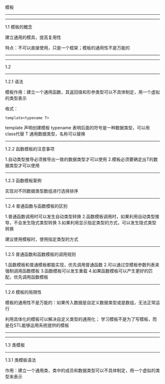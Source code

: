 模板
***
***
1.1 模板的概念

建立通用的模具，提高复用性

特点：不可以直接使用，只是一个框架；模板的通用性不是万能的
***
***
1.2
***
1.2.1 语法

模板作用：建立一个通用函数，其返回值和形参类型可以不具体制定，用一个虚拟的类型表示

格式：

    template<typename T>
template 声明创建模板
typename 表明后面的符号是一种数据类型，可以用class代替
T 通用数据类型，名称可以替换
***
1.2.2 函数模板的注意事项

1.自动类型推导必须推导出一致的数据类型才可以使用
2.模板必须要确定出T的数据类型才可以使用
***
1.2.3 函数模板案例

实现对不同数据类型数组进行选择排序
***
1.2.4 普通函数与函数模板的区别

1.普通函数调用时可以发生自动类型转换
2.函数模板调用时，如果利用自动类型推导，不会发生隐式类型转换
3.如果利用显示指定类型的方式，可以发生隐式类型转换

建议使用模板时，使用指定类型的方式
***
1.2.5 普通函数和函数模板的调用规则

1.函数模板和普通模板都能实现，优先调用普通函数
2.可以通过空模板参数列表来强制调用函数模板
3.函数模板可以发生重载
4.如果函数模板可以产生更好的匹配，优先调用函数模板
***
1.2.6 模板的局限性

模板的通用性不是万能的：如果传入数据是自定义数据类型或是数组，无法正常运行

利用具体化的模板可以解决自定义类型的通用化；
学习模板不是为了写模板，而是在STL能够运用系统提供的模板
***
***
1.3 类模板
***
1.3.1 类模板语法

作用：建立一个通用类，类中的成员和数据类型可以不具体制定，用一个虚拟的类型来表示
